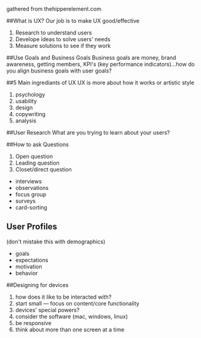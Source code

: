 gathered from thehipperelement.com

##What is UX?
Our job is to make UX good/effective
1. Research to understand users
2. Develope ideas to solve users' needs
3. Measure solutions to see if they work

##Use Goals and Business Goals
Business goals are money, brand awareness, getting members, KPI's (key performance indicators)...how do you align business goals with user goals?

##5 Main ingrediants of UX
UX is more about how it works or artistic style
1. psychology
2. usability
3. design
4. copywriting
5. analysis

##User Research
What are you trying to learn about your users?

##How to ask Questions
1. Open question
2. Leading question
3. Closet/direct question

* interviews
* observations
* focus group
* surveys
* card-sorting

## User Profiles
(don't mistake this with demographics)

* goals
* expectations
* motivation
* behavior

##Designing for devices
1. how does it like to be interacted with?
2. start small — focus on content/core functionality
3. devices' special powers?
4. consider the software (mac, windows, linux)
5. be responsive
6. think about more than one screen at a time
